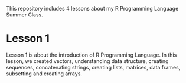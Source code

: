 This repository includes 4 lessons about my R Programming Language Summer Class.

# Lesson 1

Lesson 1 is about the introduction of R Programming Language. In this lesson, we created vectors, understanding data structure, creating sequences, concatenating strings, creating lists, matrices, data frames, subsetting and creating arrays.